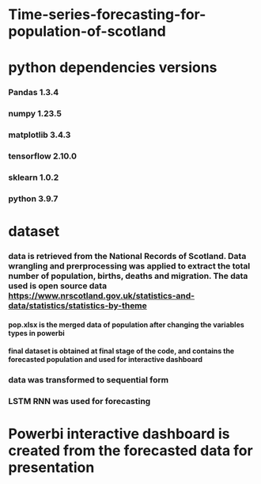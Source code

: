 # Time-series-forecasting-for-population-of-scotland

# python dependencies versions
### Pandas 1.3.4
### numpy 1.23.5
### matplotlib 3.4.3
### tensorflow 2.10.0
### sklearn 1.0.2
### python 3.9.7
#
# dataset
### data is retrieved from the National Records of Scotland. Data wrangling and prerprocessing was applied to extract the total number of population, births, deaths and migration. The data used is open source data https://www.nrscotland.gov.uk/statistics-and-data/statistics/statistics-by-theme
#### pop.xlsx is the merged data of population after changing the variables types in powerbi
#### final dataset is obtained at final stage of the code, and contains the forecasted population and used for interactive dashboard

### data was transformed to sequential form
### LSTM RNN was used for forecasting
#
# Powerbi interactive dashboard is created from the forecasted data for presentation
